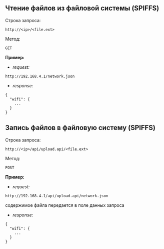 ## Чтение файлов из файловой системы (SPIFFS)

Строка запроса:

 `http://<ip>/<file.ext>`

Метод:

`GET`

**Пример:**

* *request:*

`http://192.168.4.1/network.json`

* *response:*

```
{
  "wifi": {
    ...
  }
}
```

## Запись файлов в файловую систему (SPIFFS)

Строка запроса:

 `http://<ip>/api/upload.api/<file.ext>`

Метод:

`POST`

**Пример:**

* *request:*

`http://192.168.4.1/api/upload.api/network.json`

содержимое файла передается в поле данных запроса

* *response:*

```
{
  "wifi": {
    ...
  }
}
```

